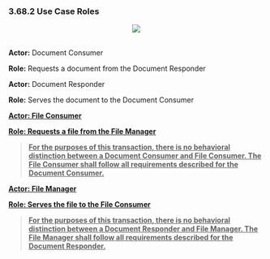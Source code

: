 ### 3.68.2 Use Case Roles

<div style="text-align:center">
<img src="image7.png">
</div>
<br>

**Actor:** Document Consumer

**Role:** Requests a document from the Document Responder

**Actor:** Document Responder

**Role:** Serves the document to the Document Consumer

**<u>Actor: File Consumer</u>**

**<u>Role: Requests a file from the File Manager</u>**

> **<u>For the purposes of this transaction, there is no behavioral
> distinction between a Document Consumer and File Consumer. The File
> Consumer shall follow all requirements described for the Document
> Consumer.</u>**

**<u>Actor: File Manager</u>**

**<u>Role: Serves the file to the File Consumer</u>**

> **<u>For the purposes of this transaction, there is no behavioral
> distinction between a Document Responder and File Manager. The File
> Manager shall follow all requirements described for the Document
> Responder.</u>**

[^1]: CDA is the registered trademark of Health Level Seven
    International.

[^2]: DICOM is the registered trademark of the National Electrical
    Manufacturers Association for its standards publications relating to
    digital communications of medical information.
